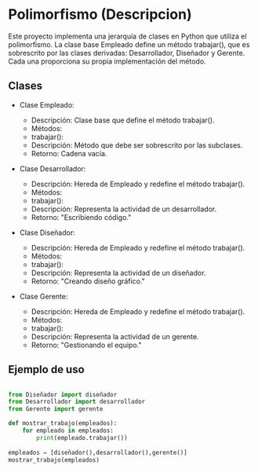 
# Polimorfismo (Descripcion)

Este proyecto implementa una jerarquía de clases en Python que utiliza el polimorfismo. La clase base Empleado define un método trabajar(), que es sobrescrito por las clases derivadas: Desarrollador, Diseñador y Gerente. Cada una proporciona su propia implementación del método.
## Clases

* Clase Empleado:
  * Descripción: Clase base que define el método trabajar().
  * Métodos:
  * trabajar():
  * Descripción: Método que debe ser sobrescrito por las subclases.
  * Retorno: Cadena vacía.

* Clase Desarrollador:
  * Descripción: Hereda de Empleado y redefine el método trabajar().
  * Métodos:
  * trabajar():
  * Descripción: Representa la actividad de un desarrollador.
  * Retorno: "Escribiendo código."

* Clase Diseñador:
  * Descripción: Hereda de Empleado y redefine el método trabajar().
  * Métodos:
  * trabajar():
  * Descripción: Representa la actividad de un diseñador.
  * Retorno: "Creando diseño gráfico."

* Clase Gerente:
  * Descripción: Hereda de Empleado y redefine el método trabajar().
  * Métodos:
  * trabajar():
  * Descripción: Representa la actividad de un gerente.
  * Retorno: "Gestionando el equipo."

## Ejemplo de uso

```python

from Diseñador import diseñador
from Desarrollador import desarrollador
from Gerente import gerente

def mostrar_trabajo(empleados):
    for empleado in empleados:
        print(empleado.trabajar())
        
empleados = [diseñador(),desarrollador(),gerente()]
mostrar_trabajo(empleados)
```